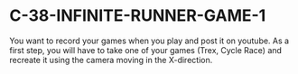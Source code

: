 # C-38-INFINITE-RUNNER-GAME-1
You want to record your games when you play and post it on youtube. As a first step, you will have to take one of your games (Trex, Cycle Race) and recreate it using the camera moving in the X-direction.
